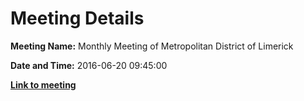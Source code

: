 # Meeting Details

**Meeting Name:** Monthly Meeting of Metropolitan District of Limerick

**Date and Time:** 2016-06-20 09:45:00

**<a href="https://www.limerick.ie/council/whats-on/monthly-meeting-metropolitan-district-limerick-30" target="_blank">Link to meeting</a>**
